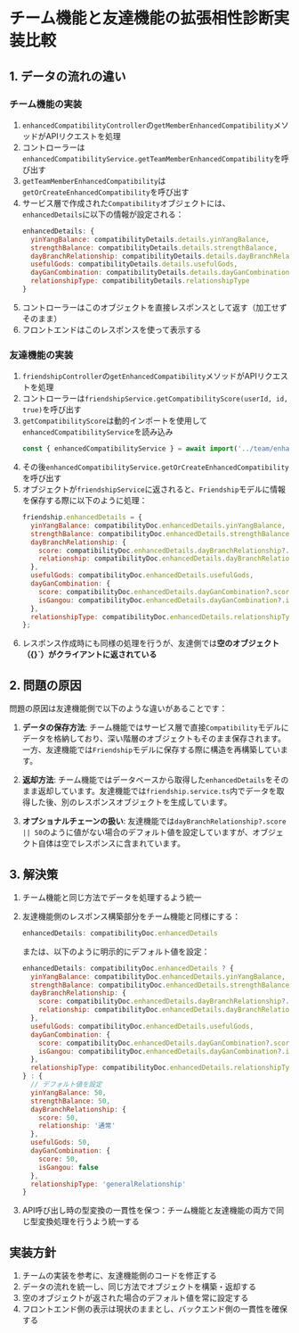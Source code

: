 # チーム機能と友達機能の拡張相性診断実装比較

## 1. データの流れの違い

### チーム機能の実装

1. `enhancedCompatibilityController`の`getMemberEnhancedCompatibility`メソッドがAPIリクエストを処理
2. コントローラーは`enhancedCompatibilityService.getTeamMemberEnhancedCompatibility`を呼び出す
3. `getTeamMemberEnhancedCompatibility`は`getOrCreateEnhancedCompatibility`を呼び出す
4. サービス層で作成された`Compatibility`オブジェクトには、`enhancedDetails`に以下の情報が設定される：
   ```javascript
   enhancedDetails: {
     yinYangBalance: compatibilityDetails.details.yinYangBalance,
     strengthBalance: compatibilityDetails.details.strengthBalance,
     dayBranchRelationship: compatibilityDetails.details.dayBranchRelationship,
     usefulGods: compatibilityDetails.details.usefulGods,
     dayGanCombination: compatibilityDetails.details.dayGanCombination,
     relationshipType: compatibilityDetails.relationshipType
   }
   ```
5. コントローラーはこのオブジェクトを直接レスポンスとして返す（加工せずそのまま）
6. フロントエンドはこのレスポンスを使って表示する

### 友達機能の実装

1. `friendshipController`の`getEnhancedCompatibility`メソッドがAPIリクエストを処理
2. コントローラーは`friendshipService.getCompatibilityScore(userId, id, true)`を呼び出す
3. `getCompatibilityScore`は動的インポートを使用して`enhancedCompatibilityService`を読み込み
   ```javascript
   const { enhancedCompatibilityService } = await import('../team/enhanced-compatibility.service');
   ```
4. その後`enhancedCompatibilityService.getOrCreateEnhancedCompatibility`を呼び出す
5. オブジェクトが`friendshipService`に返されると、`Friendship`モデルに情報を保存する際に以下のように処理：
   ```javascript
   friendship.enhancedDetails = {
     yinYangBalance: compatibilityDoc.enhancedDetails.yinYangBalance,
     strengthBalance: compatibilityDoc.enhancedDetails.strengthBalance,
     dayBranchRelationship: {
       score: compatibilityDoc.enhancedDetails.dayBranchRelationship?.score || 50,
       relationship: compatibilityDoc.enhancedDetails.dayBranchRelationship?.relationship || '通常'
     },
     usefulGods: compatibilityDoc.enhancedDetails.usefulGods,
     dayGanCombination: {
       score: compatibilityDoc.enhancedDetails.dayGanCombination?.score || 50,
       isGangou: compatibilityDoc.enhancedDetails.dayGanCombination?.isGangou || false
     },
     relationshipType: compatibilityDoc.enhancedDetails.relationshipType
   };
   ```
6. レスポンス作成時にも同様の処理を行うが、友達側では**空のオブジェクト（{}`）がクライアントに返されている**

## 2. 問題の原因

問題の原因は友達機能側で以下のような違いがあることです：

1. **データの保存方法**: チーム機能ではサービス層で直接`Compatibility`モデルにデータを格納しており、深い階層のオブジェクトもそのまま保存されます。一方、友達機能では`Friendship`モデルに保存する際に構造を再構築しています。

2. **返却方法**: チーム機能ではデータベースから取得した`enhancedDetails`をそのまま返却しています。友達機能では`friendship.service.ts`内でデータを取得した後、別のレスポンスオブジェクトを生成しています。

3. **オプショナルチェーンの扱い**: 友達機能では`dayBranchRelationship?.score || 50`のように値がない場合のデフォルト値を設定していますが、オブジェクト自体は空でレスポンスに含まれています。

## 3. 解決策

1. チーム機能と同じ方法でデータを処理するよう統一

2. 友達機能側のレスポンス構築部分をチーム機能と同様にする：
   ```javascript
   enhancedDetails: compatibilityDoc.enhancedDetails
   ```
   
   または、以下のように明示的にデフォルト値を設定：
   ```javascript
   enhancedDetails: compatibilityDoc.enhancedDetails ? {
     yinYangBalance: compatibilityDoc.enhancedDetails.yinYangBalance,
     strengthBalance: compatibilityDoc.enhancedDetails.strengthBalance,
     dayBranchRelationship: {
       score: compatibilityDoc.enhancedDetails.dayBranchRelationship?.score || 50,
       relationship: compatibilityDoc.enhancedDetails.dayBranchRelationship?.relationship || '通常'
     },
     usefulGods: compatibilityDoc.enhancedDetails.usefulGods,
     dayGanCombination: {
       score: compatibilityDoc.enhancedDetails.dayGanCombination?.score || 50,
       isGangou: compatibilityDoc.enhancedDetails.dayGanCombination?.isGangou || false
     },
     relationshipType: compatibilityDoc.enhancedDetails.relationshipType
   } : {
     // デフォルト値を設定
     yinYangBalance: 50,
     strengthBalance: 50,
     dayBranchRelationship: {
       score: 50,
       relationship: '通常'
     },
     usefulGods: 50,
     dayGanCombination: {
       score: 50,
       isGangou: false
     },
     relationshipType: 'generalRelationship'
   }
   ```

3. API呼び出し時の型変換の一貫性を保つ：チーム機能と友達機能の両方で同じ型変換処理を行うよう統一する

## 実装方針

1. チームの実装を参考に、友達機能側のコードを修正する
2. データの流れを統一し、同じ方法でオブジェクトを構築・返却する
3. 空のオブジェクトが返された場合のデフォルト値を常に設定する
4. フロントエンド側の表示は現状のままとし、バックエンド側の一貫性を確保する